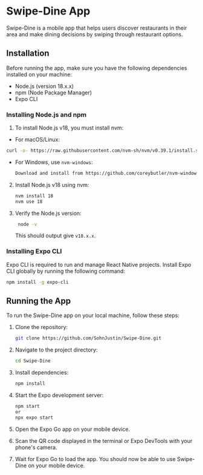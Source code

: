 # Swipe-Dine App

Swipe-Dine is a mobile app that helps users discover restaurants in their area and make dining decisions by swiping through restaurant options.

## Installation

Before running the app, make sure you have the following dependencies installed on your machine:

- Node.js (version 18.x.x)
- npm (Node Package Manager)
- Expo CLI

### Installing Node.js and npm

1. To install Node.js v18, you must install nvm:

* For macOS/Linux:
```bash
curl -o- https://raw.githubusercontent.com/nvm-sh/nvm/v0.39.1/install.sh | bash
```
* For Windows, use `nvm-windows`:
  ```bash
  Download and install from https://github.com/coreybutler/nvm-windows
  ```

2. Install Node.js v18 using nvm:

   ```bash
   nvm install 18
   nvm use 18
   ```
3. Verify the Node.js version:

   ```bash
    node -v
   ```
   This should output give `v18.x.x`.

### Installing Expo CLI

Expo CLI is required to run and manage React Native projects. Install Expo CLI globally by running the following command:

```bash
npm install -g expo-cli
```

## Running the App

To run the Swipe-Dine app on your local machine, follow these steps:

1. Clone the repository:

    ```bash
    git clone https://github.com/SohnJustin/Swipe-Dine.git
    ```

2. Navigate to the project directory:

    ```bash
    cd Swipe-Dine
    ```

3. Install dependencies:

    ```bash
    npm install
    ```

4. Start the Expo development server:

    ```bash
    npm start
    or
    npx expo start
    ```

5. Open the Expo Go app on your mobile device.

6. Scan the QR code displayed in the terminal or Expo DevTools with your phone's camera.

7. Wait for Expo Go to load the app. You should now be able to use Swipe-Dine on your mobile device.

